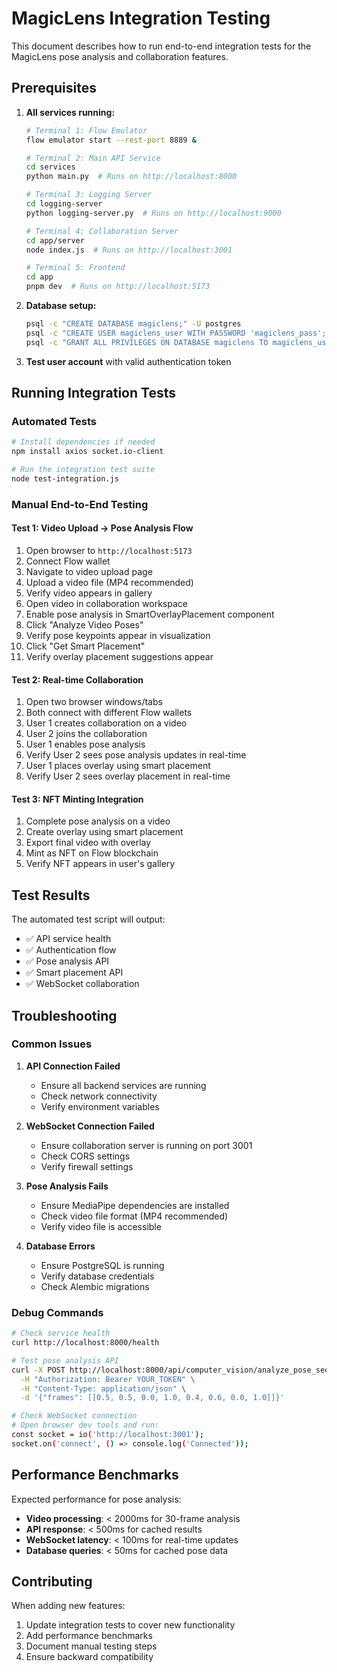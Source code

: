 # MagicLens Integration Testing

This document describes how to run end-to-end integration tests for the MagicLens pose analysis and collaboration features.

## Prerequisites

1. **All services running:**
   ```bash
   # Terminal 1: Flow Emulator
   flow emulator start --rest-port 8889 &

   # Terminal 2: Main API Service
   cd services
   python main.py  # Runs on http://localhost:8000

   # Terminal 3: Logging Server
   cd logging-server
   python logging-server.py  # Runs on http://localhost:9000

   # Terminal 4: Collaboration Server
   cd app/server
   node index.js  # Runs on http://localhost:3001

   # Terminal 5: Frontend
   cd app
   pnpm dev  # Runs on http://localhost:5173
   ```

2. **Database setup:**
   ```bash
   psql -c "CREATE DATABASE magiclens;" -U postgres
   psql -c "CREATE USER magiclens_user WITH PASSWORD 'magiclens_pass';" -U postgres
   psql -c "GRANT ALL PRIVILEGES ON DATABASE magiclens TO magiclens_user;" -U postgres
   ```

3. **Test user account** with valid authentication token

## Running Integration Tests

### Automated Tests
```bash
# Install dependencies if needed
npm install axios socket.io-client

# Run the integration test suite
node test-integration.js
```

### Manual End-to-End Testing

#### Test 1: Video Upload → Pose Analysis Flow
1. Open browser to `http://localhost:5173`
2. Connect Flow wallet
3. Navigate to video upload page
4. Upload a video file (MP4 recommended)
5. Verify video appears in gallery
6. Open video in collaboration workspace
7. Enable pose analysis in SmartOverlayPlacement component
8. Click "Analyze Video Poses"
9. Verify pose keypoints appear in visualization
10. Click "Get Smart Placement"
11. Verify overlay placement suggestions appear

#### Test 2: Real-time Collaboration
1. Open two browser windows/tabs
2. Both connect with different Flow wallets
3. User 1 creates collaboration on a video
4. User 2 joins the collaboration
5. User 1 enables pose analysis
6. Verify User 2 sees pose analysis updates in real-time
7. User 1 places overlay using smart placement
8. Verify User 2 sees overlay placement in real-time

#### Test 3: NFT Minting Integration
1. Complete pose analysis on a video
2. Create overlay using smart placement
3. Export final video with overlay
4. Mint as NFT on Flow blockchain
5. Verify NFT appears in user's gallery

## Test Results

The automated test script will output:
- ✅ API service health
- ✅ Authentication flow
- ✅ Pose analysis API
- ✅ Smart placement API
- ✅ WebSocket collaboration

## Troubleshooting

### Common Issues

1. **API Connection Failed**
   - Ensure all backend services are running
   - Check network connectivity
   - Verify environment variables

2. **WebSocket Connection Failed**
   - Ensure collaboration server is running on port 3001
   - Check CORS settings
   - Verify firewall settings

3. **Pose Analysis Fails**
   - Ensure MediaPipe dependencies are installed
   - Check video file format (MP4 recommended)
   - Verify video file is accessible

4. **Database Errors**
   - Ensure PostgreSQL is running
   - Verify database credentials
   - Check Alembic migrations

### Debug Commands

```bash
# Check service health
curl http://localhost:8000/health

# Test pose analysis API
curl -X POST http://localhost:8000/api/computer_vision/analyze_pose_sequence \
  -H "Authorization: Bearer YOUR_TOKEN" \
  -H "Content-Type: application/json" \
  -d '{"frames": [[0.5, 0.5, 0.0, 1.0, 0.4, 0.6, 0.0, 1.0]]}'

# Check WebSocket connection
# Open browser dev tools and run:
const socket = io('http://localhost:3001');
socket.on('connect', () => console.log('Connected'));
```

## Performance Benchmarks

Expected performance for pose analysis:
- **Video processing**: < 2000ms for 30-frame analysis
- **API response**: < 500ms for cached results
- **WebSocket latency**: < 100ms for real-time updates
- **Database queries**: < 50ms for cached pose data

## Contributing

When adding new features:
1. Update integration tests to cover new functionality
2. Add performance benchmarks
3. Document manual testing steps
4. Ensure backward compatibility
